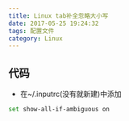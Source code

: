 ```yaml
---
title: Linux tab补全忽略大小写
date: 2017-05-25 19:24:32
tags: 配置文件
category: Linux
---
```

## 代码
* 在~/.inputrc(没有就新建)中添加
```bash
set show-all-if-ambiguous on
```
